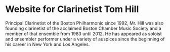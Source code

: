 # Website for Clarinetist Tom Hill

Principal Clarinetist of the Boston Philharmonic since 1992, Mr. Hill was also founding clarinetist of the acclaimed Boston Chamber Music Society and a member of that ensemble from 1983 until 2012. He has appeared as soloist and ensembler performer under a variety of auspices since the beginning of his career in New York and Los Angeles.
